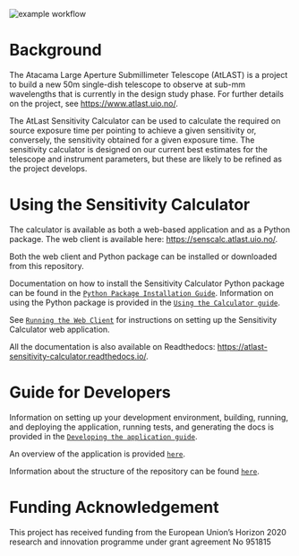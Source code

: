 ![example workflow](https://github.com/ukatc/AtLAST_sensitivity_calculator/actions/workflows/lint-test.yml/badge.svg)


Background
==========

The Atacama Large Aperture Submillimeter Telescope (AtLAST) is a project to build a new 50m single-dish telescope to observe at sub-mm wavelengths that is currently in the design study phase. For further details on the project, see https://www.atlast.uio.no/.

The AtLast Sensitivity Calculator can be used to calculate the required
on source exposure time per pointing to achieve a given sensitivity or, conversely, the sensitivity
obtained for a given exposure time. The sensitivity calculator is designed on our current best estimates for the telescope and instrument parameters, but these are likely to be refined as the project develops.

Using the Sensitivity Calculator
================================
The calculator is available as both a web-based application and as a Python 
package. The web client is available here: https://senscalc.atlast.uio.no/.

Both the web client and Python package can be installed or
downloaded from this repository.

Documentation on how to install the Sensitivity Calculator Python package can be found
in the [``Python Package Installation Guide``](docs/source/user_guide/python_package_installation.rst). Information
on using the Python package is provided in the [``Using the Calculator guide``](docs/source/user_guide/using_the_calculator.rst).

See [``Running the Web Client``](docs/source/user_guide/running_the_web_client.rst) for instructions on
setting up the Sensitivity Calculator web application.

All the documentation is also available on Readthedocs: https://atlast-sensitivity-calculator.readthedocs.io/.

Guide for Developers
====================
Information on setting up your development environment, building, running, and deploying the application, running tests,
and generating the docs is provided in the [``Developing the application guide``](docs/source/developer_guide/developing_the_application.rst).

An overview of the application is provided [``here``](docs/source/developer_guide/application_overview.rst).

Information about the structure of the repository can be found [``here``](docs/source/developer_guide/repository_overview.rst).


Funding Acknowledgement
===============================

This project has received funding from the European Union’s Horizon 2020 research and innovation programme under grant agreement No 951815

